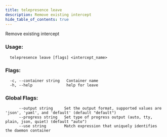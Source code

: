 ```yaml
---
title: telepresence leave
description: Remove existing intercept
hide_table_of_contents: true
---
```


Remove existing intercept

### Usage:
```
  telepresence leave [flags] <intercept_name>
```

### Flags:
```
  -c, --container string   Container name
  -h, --help               help for leave
```

### Global Flags:
```
      --output string     Set the output format, supported values are 'json', 'yaml', and 'default' (default "default")
      --progress string   Set type of progress output (auto, tty, plain, json, quiet) (default "auto")
      --use string        Match expression that uniquely identifies the daemon container
```
